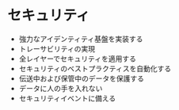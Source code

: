 # セキュリティ

* 強力なアイデンティティ基盤を実装する
* トレーサビリティの実現
* 全レイヤーでセキュリティを適用する
* セキュリティのベストプラクティスを自動化する
* 伝送中および保管中のデータを保護する
* データに人の手を入れない
* セキュリティイベントに備える

